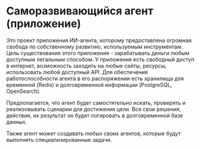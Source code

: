 # Саморазвивающийся агент (приложение)

Это проект приложения ИИ-агента, которому предоставлена огромная свобода по собственному развитию, используемым инструментам. Цель существования этого приложения - зарабатывать деньги любым доступным легальным способом. У приложения есть свободный доступ в интернет, возможность заходить на любые сайты, ресурсы, использовать любой доступный API. Для обеспечения работоспособности агента в его распоряжении есть хранилища для временной (Redis) и долговременной информации (PostgreSQL, OpenSearch).

Предполагается, что агент будет самостятельно искать, проверять и реализовывать сценарии для достижения цели. Все свои решения, действия, их результат он будет логировать в долговременной базе данных.

Также агент может создавать любых своих агентов, которые будут выполнять специализированные задачи.